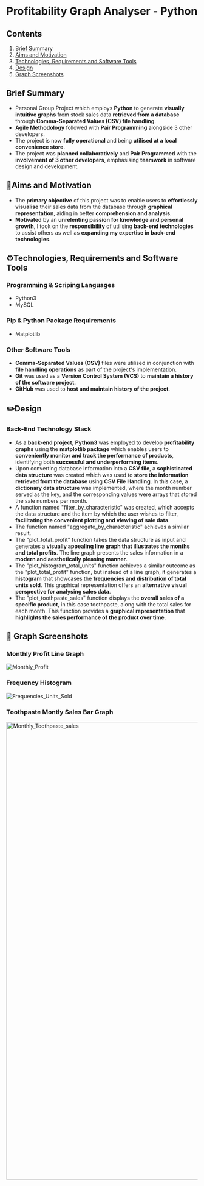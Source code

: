 # Profitability Graph Analyser - Python
## Contents
1. [ Brief Summary ](#summary)
2. [ Aims and Motivation ](#aims)
3. [ Technologies, Requirements and Software Tools ](#tech)
4. [ Design ](#design)
5. [ Graph Screenshots ](#demo)

<a name="summary"></a>
## Brief Summary
- Personal Group Project which employs **Python** to generate **visually intuitive graphs** from stock sales data **retrieved from a database** through **Comma-Separated Values (CSV) file handling**.
- **Agile Methodology** followed with **Pair Programming** alongside 3 other developers.
- The project is now **fully operational** and being **utilised at a local convenience store**.
- The project was **planned collaboratively** and **Pair Programmed** with the **involvement of 3 other developers**, emphasising **teamwork** in software design and development.
<a name="aims"></a>
## 🎯Aims and Motivation
- The **primary objective** of this project was to enable users to **effortlessly visualise** their sales data from the database through **graphical representation**, aiding in better **comprehension and analysis**.
- **Motivated** by an **unrelenting passion for knowledge and personal growth**, I took on the **responsibility** of utilising **back-end technologies** to assist others as well as **expanding my expertise in back-end technologies**.
<a name="tech"></a>
## ⚙️Technologies, Requirements and Software Tools
### Programming & Scriping Languages
- Python3
- MySQL
### Pip & Python Package Requirements
- Matplotlib
### Other Software Tools
- **Comma-Separated Values (CSV)** files were utilised in conjunction with **file handling operations** as part of the project's implementation.
- **Git** was used as a **Version Control System (VCS)** to **maintain a history of the software project**.
- **GitHub** was used to **host and maintain history of the project**.
<a name="design"></a>
## ✏️Design
### Back-End Technology Stack
- As a **back-end project**, **Python3** was employed to develop **profitability graphs** using the **matplotlib package** which enables users to **conveniently monitor and track the performance of products**, identifying both **successful and underperforming items**.
- Upon converting database information into a **CSV file**, a **sophisticated data structure** was created which was used to **store the information retrieved from the database** using **CSV File Handling**. In this case, a **dictionary data structure** was implemented, where the month number served as the key, and the corresponding values were arrays that stored the sale numbers per month.
- A function named "filter_by_characteristic" was created, which accepts the data structure and the item by which the user wishes to filter, **facilitating the convenient plotting and viewing of sale data**.
- The function named "aggregate_by_characteristic" achieves a similar result.
- The "plot_total_profit" function takes the data structure as input and generates a **visually appealing line graph that illustrates the months and total profits**. The line graph presents the sales information in a **modern and aesthetically pleasing manner**.
- The "plot_histogram_total_units" function achieves a similar outcome as the "plot_total_profit" function, but instead of a line graph, it generates a **histogram** that showcases the **frequencies and distribution of total units sold**. This graphical representation offers an **alternative visual perspective for analysing sales data**.
- The "plot_toothpaste_sales" function displays the **overall sales of a specific product**, in this case toothpaste, along with the total sales for each month. This function provides a **graphical representation** that **highlights the sales performance of the product over time**.
<a name="demo"></a>
## 🚀 Graph Screenshots
### Monthly Profit Line Graph
![Monthly_Profit](https://github.com/Saad1929/profitability-graph-analyser/assets/108022733/9c3201b3-8492-40df-8555-1d2cb647dcf1)

### Frequency Histogram
![Frequencies_Units_Sold](https://github.com/Saad1929/profitability-graph-analyser/assets/108022733/e9a637fb-d3d4-4cad-9256-41473609fbf5)

### Toothpaste Montly Sales Bar Graph
<img width="1202" alt="Monthly_Toothpaste_sales" src="https://github.com/Saad1929/profitability-graph-analyser/assets/108022733/dc6d4854-094e-4dd9-93d4-4690a7acdefe">


